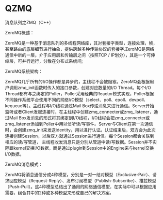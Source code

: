 # QZMQ
消息队列之ZMQ（C++）

ZeroMQ概述：

ZeroMQ是一种基于消息队列的多线程网络库，其对套接字类型，连接处理，帧，甚至路由的底层细节进行抽象，提供跨越多种传输协议的套接字.ZeroMQ是网络通信中新的一层，介于应用层和传输层之间（按照TCP / IP划分），其是一个可伸缩层，可并行运行，分散在分布式系统间; 

ZeroMQ系统架构：

ZeroMQ几乎所有的I/O操作都是异步的，主线程不会被阻塞。ZeroMQ会根据用户调用zmq_init函数时传入的接口参数，创建对应数量的I/O Thread。每个I/O Thread都有与之绑定的Poller，Poller采用经典的Reactor模式实现，Poller根据不同操作系统平台使用不同的网络I/O模型（select、poll、epoll、devpoll、kequeue等）。主线程与I/O线程通过Mail Box传递消息来进行通信。Server开始监听或者Client发起连接时，在主线程中创建zmq_connecter或zmq_listener，通过Mail Box发消息的形式将其绑定到I/O线程，I/O线程会把zmq_connecter或zmq_listener添加到Poller中用以侦听读/写事件。Server与Client在第一次通信时，会创建zmq_init来发送identity，用以进行认证。认证结束后，双方会为此次连接创建Session，以后双方就通过Session进行通信。每个Session都会关联到相应的读/写管道， 主线程收发消息只是分别从管道中读/写数据。Session并不实际跟kernel交换I/O数据，而是通过plugin到Session中的Engine来与kernel交换I/O数据。

ZeroMQ消息模式：

ZeroMQ将消息通信分成4种模型，分别是一对一结对模型（Exclusive-Pair）、请求回应模型（Request-Reply）、发布订阅模型（Publish-Subscribe）、推拉模型（Push-Pull）。这4种模型总结出了通用的网络通信模型，在实际中可以根据应用需要，组合其中的2种或多种模型来形成自己的解决方案。


